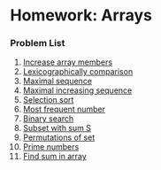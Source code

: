 ﻿Homework: Arrays
================

### Problem List

1. [Increase array members](./01-Increase-Array-Members)
1. [Lexicographically comparison](./02-Lexicographically-Comparison)
1. [Maximal sequence ](./03-Maximal-Sequence)
1. [Maximal increasing sequence](./04-Maximal-Increasing-Sequence)
1. [Selection sort](./05-Selection-Sort)
1. [Most frequent number](./06-Most-Frequent-Number)
1. [Binary search](./07-Binary-Search)
1. [Subset with sum S](./08-Subset-With-Sum-S)
1. [Permutations of set](./09-Permutations-Of-Set)
1. [Prime numbers](./10-Prime-Numbers)
1. [Find sum in array](./11-Find-Sum-In-Array)
